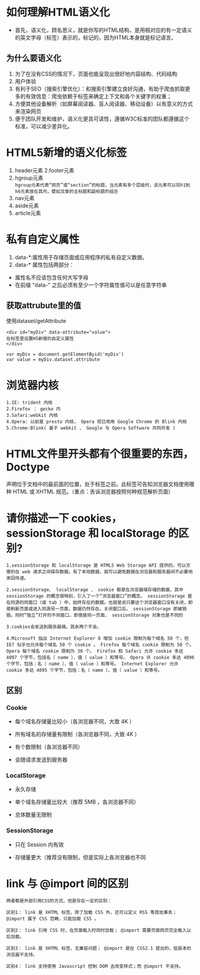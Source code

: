 # 如何理解HTML语义化
* 首先，语义化，顾名思义，就是你写的HTML结构，是用相对应的有一定语义的英文字母（标签）表示的，标记的，因为HTML本身就是标记语言。

## 为什么要语义化
1. 为了在没有CSS的情况下，页面也能呈现出很好地内容结构、代码结构
2. 用户体验
3. 有利于SEO（搜索引擎优化）：和搜索引擎建立良好沟通，有助于爬虫抓取更多的有效信息：爬虫依赖于标签来确定上下文和各个关键字的权重；
4. 方便其他设备解析（如屏幕阅读器、盲人阅读器、移动设备）以有意义的方式来渲染网页
5. 便于团队开发和维护，语义化更具可读性，遵循W3C标准的团队都遵循这个标准，可以减少差异化。
# HTML5新增的语义化标签
1. header元素
2.footer元素
3. hgroup元素  
`hgroup元素代表“网页”或“section”的标题，当元素有多个层级时，该元素可以将h1到h6元素放在其内，譬如文章的主标题和副标题的组合`
4. nav元素
5. aside元素
6. article元素
# 私有自定义属性
1. data-*:属性用于存储页面或应用程序的私有自定义数据。
2. data-* 属性包括两部分：
* 属性名不应该包含任何大写字母
* 在前缀 "data-" 之后必须有至少一个字符属性值可以是任意字符串

## 获取attrubute里的值 
使用dataset/getAttribute
```
<div id="myDiv" data-attribute="value">
在标签里设置H5新增的自定义属性
</div>
```
```
var myDiv = document.getElementByid('myDiv')
var value = myDiv.dataset.attribute
```
# 浏览器内核
    1.IE: trident 内核
    2.Firefox ： gecko 内
    3.Safari:webkit 内核
    4.Opera: 以前是 presto 内核， Opera 现已改用 Google Chrome 的 Blink 内核
    5.Chrome:Blink( 基于 webkit ， Google 与 Opera Software 共同开发 )
# HTML文件里开头都有个很重要的东西，Doctype
声明位于文档中的最前面的位置，处于标签之前。此标签可告知浏览器文档使用哪种 HTML 或 XHTML 规范。（重点：告诉浏览器按照何种规范解析页面）
# 请你描述一下 cookies，sessionStorage 和 localStorage 的区别?
    1.sessionStorage 和 localStorage 是 HTML5 Web Storage API 提供的，可以方便的在 web 请求之间保存数据。有了本地数据，就可以避免数据在浏览器和服务器间不必要地来回传递。

    2.sessionStorage、 localStorage 、 cookie 都是在浏览器端存储的数据，其中 sessionStorage 的概念很特别，引入了一个“浏览器窗口”的概念。 sessionStorage 是在同源的同窗口（或 tab ）中，始终存在的数据。也就是说只要这个浏览器窗口没有关闭，即使刷新页面或进入同源另一页面，数据仍然存在。关闭窗口后， sessionStorage 即被销毁。同时“独立”打开的不同窗口，即使是同一页面， sessionStorage 对象也是不同的

    3.cookies会发送到服务器端。其余两个不会。

    4.Microsoft 指出 Internet Explorer 8 增加 cookie 限制为每个域名 50 个，但 IE7 似乎也允许每个域名 50 个 cookie 。 Firefox 每个域名 cookie 限制为 50 个。 Opera 每个域名 cookie 限制为 30 个。 Firefox 和 Safari 允许 cookie 多达 4097 个字节，包括名（ name ）、值（ value ）和等号。 Opera 许 cookie 多达 4096 个字节，包括：名（ name ）、值（ value ）和等号。 Internet Explorer 允许 cookie 多达 4095 个字节，包括：名（ name ）、值（ value ）和等号。

## 区别

### Cookie

+ 每个域名存储量比较小（各浏览器不同，大致 4K ）

+ 所有域名的存储量有限制（各浏览器不同，大致 4K ）

+ 有个数限制（各浏览器不同）

+ 会随请求发送到服务器

### LocalStorage

+ 永久存储

+ 单个域名存储量比较大（推荐 5MB ，各浏览器不同）

+ 总体数量无限制

### SessionStorage

+ 只在 Session 内有效

+ 存储量更大（推荐没有限制，但是实际上各浏览器也不同

# link 与 @import 间的区别
    两者都是外部引用CSS的方式，但是存在一定的区别：

    区别1： link 是 XHTML 标签，除了加载 CSS 外，还可以定义 RSS 等其他事务； @import 属于 CSS 范畴，只能加载 CSS 。

    区别2： link 引用 CSS 时，在页面载入时同时加载； @import 需要页面网页完全载入以后加载。

    区别3： link 是 XHTML 标签，无兼容问题； @import 是在 CSS2.1 提出的，低版本的浏览器不支持。

    区别4： link 支持使用 Javascript 控制 DOM 去改变样式；而 @import 不支持。